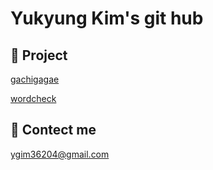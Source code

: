 Yukyung Kim's git hub
====       
<!-- 📘 I know about
----
 -->


📂 Project 
----
<a href="https://github.com/yukyung123/gachigagae"> gachigagae </a>

<a href="https://github.com/wordcheck/wordcheck-web"> wordcheck </a>



📧 Contect me 
----
ygim36204@gmail.com
